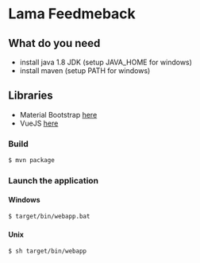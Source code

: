 # Lama Feedmeback

## What do you need

+ install java 1.8 JDK (setup JAVA_HOME for windows)
+ install maven (setup PATH for windows)

## Libraries

+ Material Bootstrap [here](https://mdbootstrap.com/components/inputs/)
+ VueJS [here](https://vuejs.org/v2/guide/)

### Build

```sh
$ mvn package
```

### Launch the application

#### Windows

```sh
$ target/bin/webapp.bat
```

#### Unix

```sh
$ sh target/bin/webapp
```